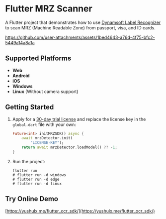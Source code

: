 # Flutter MRZ Scanner

A Flutter project that demonstrates how to use [Dynamsoft Label Recognizer](https://www.dynamsoft.com/label-recognition/overview/) to scan MRZ (Machine Readable Zone) from passport, visa, and ID cards.

https://github.com/user-attachments/assets/1bed4643-a76d-4f75-bfc2-5449a14a8a1a

## Supported Platforms
- **Web**
- **Android**
- **iOS**
- **Windows**
- **Linux** (Without camera support)

## Getting Started
1. Apply for a [30-day trial license](https://www.dynamsoft.com/customer/license/trialLicense/?product=dcv&package=cross-platform) and replace the license key in the `global.dart` file with your own:

    ```dart
    Future<int> initMRZSDK() async {
        await mrzDetector.init(
            "LICENSE-KEY");
        return await mrzDetector.loadModel() ?? -1;
    }
    ```

2. Run the project:

    ```
    flutter run
    # flutter run -d windows
    # flutter run -d edge
    # flutter run -d linux
    ```
    
## Try Online Demo
[https://yushulx.me/flutter_ocr_sdk/](https://yushulx.me/flutter_ocr_sdk/)
